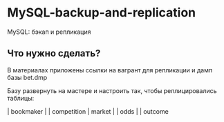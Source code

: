 # MySQL-backup-and-replication
MySQL: бэкап и репликация
## Что нужно сделать?

В материалах приложены ссылки на вагрант для репликации и дамп базы bet.dmp

Базу развернуть на мастере и настроить так, чтобы реплицировались таблицы:

| bookmaker |
| competition |
market |
| odds |
| outcome

